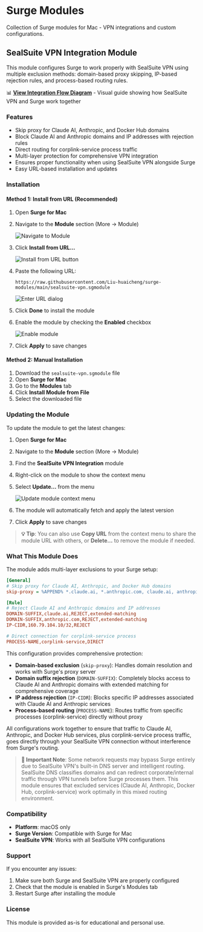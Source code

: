 # Surge Modules

Collection of Surge modules for Mac - VPN integrations and custom configurations.

## SealSuite VPN Integration Module

This module configures Surge to work properly with SealSuite VPN using multiple exclusion methods: domain-based proxy skipping, IP-based rejection rules, and process-based routing rules.

📊 **[View Integration Flow Diagram](docs/sealsuite-surge-integration-flow.md)** - Visual guide showing how SealSuite VPN and Surge work together

### Features

- Skip proxy for Claude AI, Anthropic, and Docker Hub domains
- Block Claude AI and Anthropic domains and IP addresses with rejection rules
- Direct routing for corplink-service process traffic
- Multi-layer protection for comprehensive VPN integration
- Ensures proper functionality when using SealSuite VPN alongside Surge
- Easy URL-based installation and updates

### Installation

#### Method 1: Install from URL (Recommended)

1. Open **Surge for Mac**
2. Navigate to the **Module** section (More → Module)
   
   ![Navigate to Module](images/surge-module-navigation.png)

3. Click **Install from URL...**
   
   ![Install from URL button](images/surge-install-from-url.png)

4. Paste the following URL:
   ```
   https://raw.githubusercontent.com/Liu-huaicheng/surge-modules/main/sealsuite-vpn.sgmodule
   ```
   
   ![Enter URL dialog](images/surge-enter-url.png)

5. Click **Done** to install the module

6. Enable the module by checking the **Enabled** checkbox
   
   ![Enable module](images/surge-module-enabled.png)

7. Click **Apply** to save changes

#### Method 2: Manual Installation

1. Download the `sealsuite-vpn.sgmodule` file
2. Open **Surge for Mac**
3. Go to the **Modules** tab
4. Click **Install Module from File**
5. Select the downloaded file

### Updating the Module

To update the module to get the latest changes:

1. Open **Surge for Mac**
2. Navigate to the **Module** section (More → Module)
3. Find the **SealSuite VPN Integration** module
4. Right-click on the module to show the context menu
5. Select **Update...** from the menu
   
   ![Update module context menu](images/surge-module-update.png)

6. The module will automatically fetch and apply the latest version
7. Click **Apply** to save changes

> **💡 Tip**: You can also use **Copy URL** from the context menu to share the module URL with others, or **Delete...** to remove the module if needed.

### What This Module Does

The module adds multi-layer exclusions to your Surge setup:

```ini
[General]
# Skip proxy for Claude AI, Anthropic, and Docker Hub domains
skip-proxy = %APPEND% *.claude.ai, *.anthropic.com, claude.ai, anthropic.com, *.docker.io, docker.io

[Rule]
# Reject Claude AI and Anthropic domains and IP addresses
DOMAIN-SUFFIX,claude.ai,REJECT,extended-matching
DOMAIN-SUFFIX,anthropic.com,REJECT,extended-matching
IP-CIDR,160.79.104.10/32,REJECT

# Direct connection for corplink-service process
PROCESS-NAME,corplink-service,DIRECT
```

This configuration provides comprehensive protection:

- **Domain-based exclusion** (`skip-proxy`): Handles domain resolution and works with Surge's proxy server
- **Domain suffix rejection** (`DOMAIN-SUFFIX`): Completely blocks access to Claude AI and Anthropic domains with extended matching for comprehensive coverage
- **IP address rejection** (`IP-CIDR`): Blocks specific IP addresses associated with Claude AI and Anthropic services
- **Process-based routing** (`PROCESS-NAME`): Routes traffic from specific processes (corplink-service) directly without proxy

All configurations work together to ensure that traffic to Claude AI, Anthropic, and Docker Hub services, plus corplink-service process traffic, goes directly through your SealSuite VPN connection without interference from Surge's routing.

> **📝 Important Note**: Some network requests may bypass Surge entirely due to SealSuite VPN's built-in DNS server and intelligent routing. SealSuite DNS classifies domains and can redirect corporate/internal traffic through VPN tunnels before Surge processes them. This module ensures that excluded services (Claude AI, Anthropic, Docker Hub, corplink-service) work optimally in this mixed routing environment.

### Compatibility

- **Platform**: macOS only
- **Surge Version**: Compatible with Surge for Mac
- **SealSuite VPN**: Works with all SealSuite VPN configurations

### Support

If you encounter any issues:

1. Make sure both Surge and SealSuite VPN are properly configured
2. Check that the module is enabled in Surge's Modules tab
3. Restart Surge after installing the module

### License

This module is provided as-is for educational and personal use.